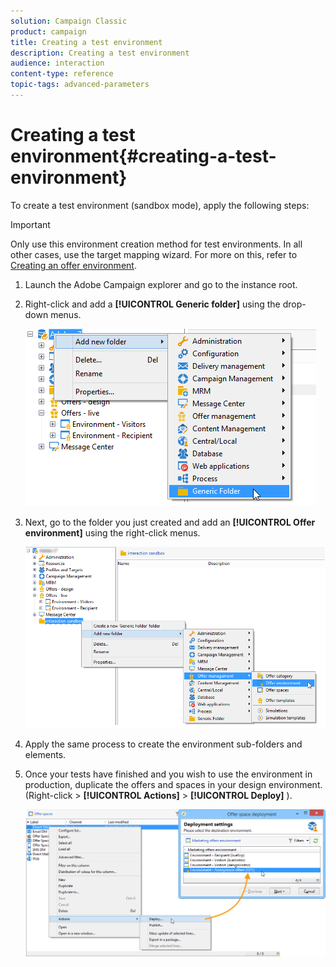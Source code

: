 ```yaml
---
solution: Campaign Classic
product: campaign
title: Creating a test environment
description: Creating a test environment
audience: interaction
content-type: reference
topic-tags: advanced-parameters
---
```


# Creating a test environment{#creating-a-test-environment}

To create a test environment (sandbox mode), apply the following steps:

>[!IMPORTANT]
>
>Only use this environment creation method for test environments. In all other cases, use the target mapping wizard. For more on this, refer to [Creating an offer environment](../../interaction/using/live-design-environments.md#creating-an-offer-environment).

1. Launch the Adobe Campaign explorer and go to the instance root.
1. Right-click and add a **[!UICONTROL Generic folder]** using the drop-down menus.

   ![](assets/offer_env_creation_001.png)

1. Next, go to the folder you just created and add an **[!UICONTROL Offer environment]** using the right-click menus.

   ![](assets/offer_env_creation_001bis.png)

1. Apply the same process to create the environment sub-folders and elements. 
1. Once your tests have finished and you wish to use the environment in production, duplicate the offers and spaces in your design environment. (Right-click > **[!UICONTROL Actions]** > **[!UICONTROL Deploy]** ).

   ![](assets/migration_interaction_5.png)

